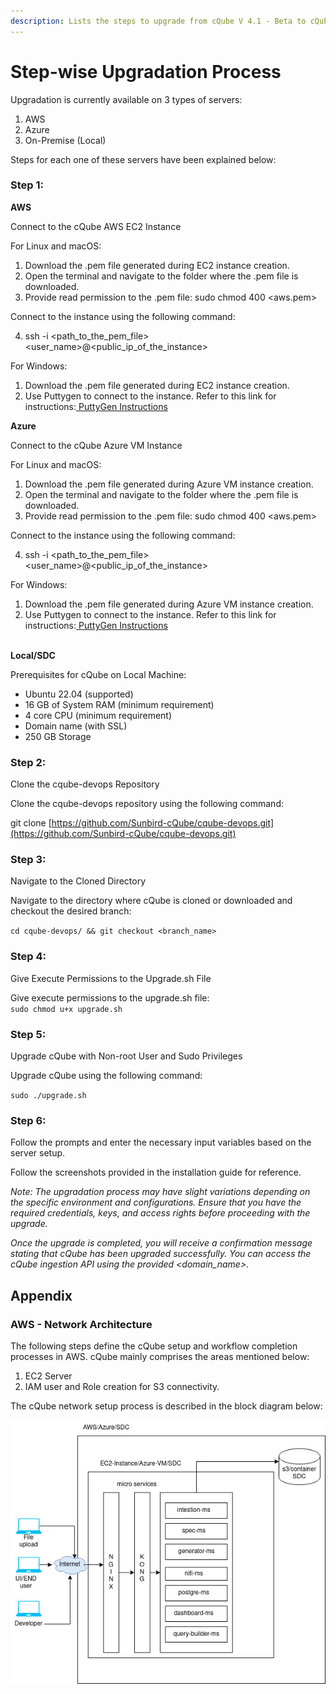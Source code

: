 ```yaml
---
description: Lists the steps to upgrade from cQube V 4.1 - Beta to cQube V 5.0
---
```


# Step-wise Upgradation Process

Upgradation is currently available on 3 types of servers:

1. AWS
2. Azure
3. On-Premise (Local)

Steps for each one of these servers have been explained below:

### Step 1:

**AWS**

Connect to the cQube AWS EC2 Instance

For Linux and macOS:

1. Download the .pem file generated during EC2 instance creation.
2. Open the terminal and navigate to the folder where the .pem file is downloaded.
3. Provide read permission to the .pem file: sudo chmod 400 \<aws.pem>

Connect to the instance using the following command:

4. ssh -i \<path\_to\_the\_pem\_file> \<user\_name>@\<public\_ip\_of\_the\_instance>

For Windows:

1. Download the .pem file generated during EC2 instance creation.
2. Use Puttygen to connect to the instance. Refer to this link for instructions:[ PuttyGen Instructions](https://docs.aws.amazon.com/AWSEC2/latest/UserGuide/putty.html)

**Azure**

Connect to the cQube Azure VM Instance

For Linux and macOS:

1. Download the .pem file generated during Azure VM instance creation.
2. Open the terminal and navigate to the folder where the .pem file is downloaded.
3. Provide read permission to the .pem file: sudo chmod 400 \<aws.pem>

Connect to the instance using the following command:

4. ssh -i \<path\_to\_the\_pem\_file> \<user\_name>@\<public\_ip\_of\_the\_instance>

For Windows:

1. Download the .pem file generated during Azure VM instance creation.
2. Use Puttygen to connect to the instance. Refer to this link for instructions:[ PuttyGen Instructions](https://docs.aws.amazon.com/AWSEC2/latest/UserGuide/putty.html)

\
**Local/SDC**

Prerequisites for cQube on Local Machine:

* Ubuntu 22.04 (supported)
* 16 GB of System RAM (minimum requirement)
* 4 core CPU (minimum requirement)
* Domain name (with SSL)
* 250 GB Storage

### **Step 2:**&#x20;

Clone the cqube-devops Repository

Clone the cqube-devops repository using the following command:

git clone [https://github.com/Sunbird-cQube/cqube-devops.git](https://github.com/Sunbird-cQube/cqube-devops.git)

### Step 3:&#x20;

Navigate to the Cloned Directory

Navigate to the directory where cQube is cloned or downloaded and checkout the desired branch:

`cd cqube-devops/ && git checkout <branch_name>`

### Step 4:

Give Execute Permissions to the Upgrade.sh File

Give execute permissions to the upgrade.sh file:\
`sudo chmod u+x upgrade.sh`

### Step 5:&#x20;

Upgrade cQube with Non-root User and Sudo Privileges

Upgrade cQube using the following command:

`sudo ./upgrade.sh`

### Step 6:

&#x20;Follow the prompts and enter the necessary input variables based on the server setup.

&#x20;Follow the screenshots provided in the installation guide for reference.



_Note: The upgradation process may have slight variations depending on the specific environment and configurations. Ensure that you have the required credentials, keys, and access rights before proceeding with the upgrade._

_Once the upgrade is completed, you will receive a confirmation message stating that cQube has been upgraded successfully. You can access the cQube ingestion API using the provided \<domain\_name>._



## **Appendix**

### **AWS - Network Architecture** <a href="#_n8oyt4k2rosv" id="_n8oyt4k2rosv"></a>

The following steps define the cQube setup and workflow completion processes in AWS. cQube mainly comprises the areas mentioned below:

1. EC2 Server
2. IAM user and Role creation for S3 connectivity.

The cQube network setup process is described in the block diagram below:

![](../.gitbook/assets/14.jpeg)

### &#x20;<a href="#_axzmu97gr6u7" id="_axzmu97gr6u7"></a>

### &#x20;<a href="#_36f17w9ms7xd" id="_36f17w9ms7xd"></a>

